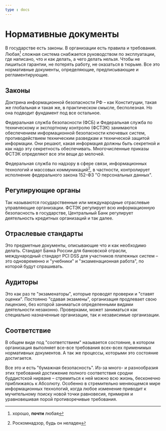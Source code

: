 ```yaml
---
type : docs
---
```


# Нормативные документы

В государстве есть законы. В организации есть правила и требования. Любая[^1] сложная система снабжается руководством по эксплуатации, где написано, что и как делать, а чего делать нельзя. Чтобы не лишиться гарантии, не потерять работу, не оказаться в тюрьме. Все это нормативные документы, определяющие, предписывающие и регламентирующие.

## Законы

Доктрина информационной безопасности РФ – как Конституции, такая же глобальная и такая же, в практическом смысле, бесполезная. Но она подводит фундамент под все остальное.

Федеральная служба безопасности (ФСБ) и Федеральная служба по техническому и экспортному контролю (ФСТЭК) занимаются обеспечением информационной безопасности ключевых систем, противодействием техническим разведкам и технической защитой информации. Они решают, какая информация должны быть секретной и как надо эту секретность обеспечивать. Многочисленные приказы ФСТЭК определяют все эти вещи до мелочей.

Федеральная служба по надзору в сфере связи, информационных технологий и массовых коммуникаций[^2], в частности, контролирует исполнение федерального закона 152-ФЗ "О персональных данных".

## Регулирующие органы

Так называются государственные или международные отраслевые управляющие организации. ФСТЭК регулирует всю информационную безопасность в государстве, Центральный Банк регулирует деятельность кредитных организаций и так далее.

## Отраслевые стандарты

Это предметные документы, описывающие что и как необходимо делать. Стандарт Банка России для банковской отрасли, международный стандарт PCI DSS для участников платежных систем – это одновременно и "учебники" и "экзаменационная работа", по которой будут спрашивать.

## Аудиторы

Это как раз те "экзаменаторы", которые проводят проверки и "ставят оценки". Постоянно "сдавая экзамены", организация продлевает свою лицензию, без которой заниматься определенными видами деятельности незаконно. Проверками, может заниматься как специально назначенные организации, так и независимые организации.

## Соответствие

В общем виде под "соответствием" называется состояние, в котором организация выполняет все-все требования всех-всех применимых нормативных документов. А так же процессы, которыми это состояние достигается. 

Все это и есть "бумажная безопасность". Из-за много- и разнообразия этих требований достижение полного соответствия сродни буддистской нирване – стремиться к ней можно всю жизнь, бесконечно приближаясь к Абсолюту. Особенно в стремительно меняющемся мире информационных технологий, когда любое изменение приводит к мучительному поиску новой точки равновесия, примиряя и уравновешивая порой противоречивые требования.

[^1]: хорошо, **почти** любая
[^2]: Роскомнадзор, будь он неладен